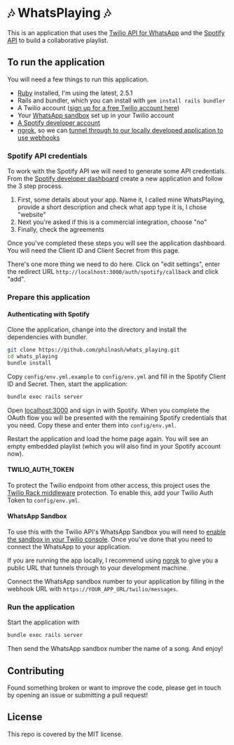 # 🎶 WhatsPlaying 🎶

This is an application that uses the [Twilio API for WhatsApp](https://www.twilio.com/whatsapp) and the [Spotify API](https://developer.spotify.com/documentation/web-api/) to build a collaborative playlist.

## To run the application

You will need a few things to run this application.

* [Ruby](https://www.ruby-lang.org/en/downloads/) installed, I'm using the latest, 2.5.1
* Rails and bundler, which you can install with `gem install rails bundler`
* A Twilio account ([sign up for a free Twilio account here](http://twilio.com/try-twilio))
* Your [WhatsApp sandbox](https://www.twilio.com/console/sms/whatsapp/sandbox) set up in your Twilio account
* [A Spotify developer account](https://developer.spotify.com/)
* [ngrok](https://ngrok.com), so we can [tunnel through to our locally developed application to use webhooks](https://www.twilio.com/blog/2015/09/6-awesome-reasons-to-use-ngrok-when-testing-webhooks.html)

### Spotify API credentials

To work with the Spotify API we will need to generate some API credentials. From the [Spotify developer dashboard](https://developer.spotify.com/dashboard/applications) create a new application and follow the 3 step process.

1. First, some details about your app. Name it, I called mine WhatsPlaying, provide a short description and check what app type it is, I chose "website"
2. Next you're asked if this is a commercial integration, choose "no"
3. Finally, check the agreements

Once you've completed these steps you will see the application dashboard. You will need the Client ID and Client Secret from this page.

There's one more thing we need to do here. Click on "edit settings", enter the redirect URL `http://localhost:3000/auth/spotify/callback` and click "add".

### Prepare this application

#### Authenticating with Spotify

Clone the application, change into the directory and install the dependencies with bundler.

```bash
git clone https://github.com/philnash/whats_playing.git
cd whats_playing
bundle install
```

Copy `config/env.yml.example` to `config/env.yml` and fill in the Spotify Client ID and Secret. Then, start the application:

```bash
bundle exec rails server
```

Open [localhost:3000](http://localhost:3000/) and sign in with Spotify. When you complete the OAuth flow you will be presented with the remaining Spotify credentials that you need. Copy these and enter them into `config/env.yml`.

Restart the application and load the home page again. You will see an empty embedded playlist (which you will also find in your Spotify account now).

#### TWILIO_AUTH_TOKEN

To protect the Twilio endpoint from other access, this project uses the [Twilio Rack middleware](https://www.twilio.com/blog/2014/09/securing-your-ruby-webhooks-with-rack-middleware.html) protection. To enable this, add your Twilio Auth Token to `config/env.yml`.

#### WhatsApp Sandbox

To use this with the Twilio API's WhatsApp Sandbox you will need to [enable the sandbox in your Twilio console](https://www.twilio.com/console/sms/whatsapp/sandbox). Once you've done that you need to connect the WhatsApp to your application.

If you are running the app locally, I recommend using [ngrok](https://ngrok.com) to give you a public URL that tunnels through to your development machine.

Connect the WhatsApp sandbox number to your application by filling in the webhook URL with `https://YOUR_APP_URL/twilio/messages`.

### Run the application

Start the application with

```bash
bundle exec rails server
```

Then send the WhatsApp sandbox number the name of a song. And enjoy!

## Contributing

Found something broken or want to improve the code, please get in touch by opening an issue or submitting a pull request!

## License

This repo is covered by the MIT license.